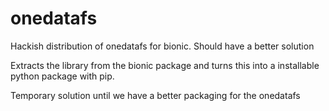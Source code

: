 # onedatafs

Hackish distribution of onedatafs for bionic. Should have a better solution

Extracts the library from the bionic package and turns this into a installable
python package with pip.

Temporary solution until we have a better packaging for the onedatafs
